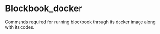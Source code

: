 # Blockbook_docker
Commands required for running blockbook through its docker image along with its codes.
